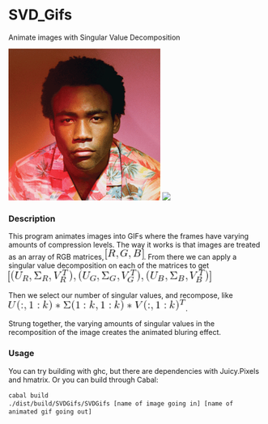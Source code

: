 # SVD_Gifs
Animate images with Singular Value Decomposition

<img src="https://github.com/nikhilunni/SVD_Gifs/blob/master/screenshots/gambino.gif" width="300">
<img src="https://github.com/nikhilunni/SVD_Gifs/blob/master/screenshots/animated.gif" width="300">


<img src="" width="300">

### Description
This program animates images into GIFs where the frames have varying amounts of compression levels. 
The way it works is that images are treated as an array of RGB matrices, <img src="https://github.com/nikhilunni/SVD_Gifs/blob/master/screenshots/latex/rgb.png" width="75">.
From there we can apply a singular value decomposition on each of the matrices to get <img src="https://github.com/nikhilunni/SVD_Gifs/blob/master/screenshots/latex/svd.png" width="400">

Then we select our number of singular values, and recompose, like <img src="https://github.com/nikhilunni/SVD_Gifs/blob/master/screenshots/latex/mult.png" width="350">.

Strung together, the varying amounts of singular values in the recomposition of the image creates the animated bluring effect.

### Usage
You can try building with ghc, but there are dependencies with Juicy.Pixels and hmatrix. Or you can build through Cabal:

```
cabal build
./dist/build/SVDGifs/SVDGifs [name of image going in] [name of animated gif going out]
```
